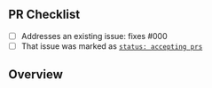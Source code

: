 <!--
👋 Hi, thanks for sending a PR to TypeStat! 💖
Please fill out all fields below to ensure your PR is reviewed quickly.
-->

## PR Checklist

-   [ ] Addresses an existing issue: fixes #000
-   [ ] That issue was marked as [`status: accepting prs`](https://github.com/JoshuaKGoldberg/TypeStat/labels/status%3A%20accepting%20prs)

## Overview

<!-- Brief description of what is changed and how the code change does that. -->
